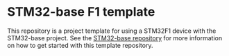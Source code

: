# STM32-base F1 template

This repository is a project template for using a STM32F1 device with the STM32-base project. See the [STM32-base repository](https://github.com/ThomasGravekamp/STM32-base) for more information on how to get started with this template repository.
